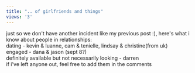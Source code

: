 ```yaml
---
title: ".. of girlfriends and things"
views: '3'
---
```

<p>just so we don't have another incident like my previous post :), here's what i know about people in relationships:<br />
dating - kevin &amp; luanne, cam &amp; tenielle, lindsay &amp; christine(from uk)<br />
engaged - dana &amp; jason (sept 8?)<br />
definitely available but not necessarily looking - darren<br />
if i've left anyone out, feel free to add them in the comments</p>
